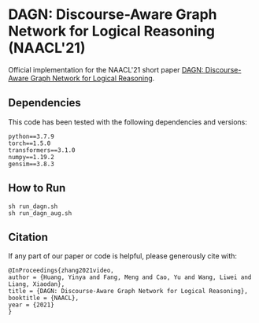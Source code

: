 # DAGN: Discourse-Aware Graph Network for Logical Reasoning (NAACL'21)

Official implementation for the NAACL'21 short paper [DAGN: Discourse-Aware Graph Network for Logical Reasoning](https://arxiv.org/abs/2103.14349). 


## Dependencies
This code has been tested with the following dependencies and versions:
```
python==3.7.9
torch==1.5.0
transformers==3.1.0
numpy==1.19.2
gensim==3.8.3
```


## How to Run
```
sh run_dagn.sh
sh run_dagn_aug.sh
```

## Citation
If any part of our paper or code is helpful, please generously cite with:
```
@InProceedings{zhang2021video,
author = {Huang, Yinya and Fang, Meng and Cao, Yu and Wang, Liwei and Liang, Xiaodan},
title = {DAGN: Discourse-Aware Graph Network for Logical Reasoning},
booktitle = {NAACL},
year = {2021}
} 
```
